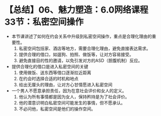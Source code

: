 # 【总结】06、魅力塑造：6.0网络课程33节：私密空间操作

-   本节课讲述了如何在约会关系中升级到私密空间操作，重点是合理化理由的重要性。
    1.  私密空间包括家、酒店等地方，需要合理化理由，避免直接表达需求。
    2.  提供合理的借口，如遛狗、拍照、做饭等，让对方容易接受。
    3.  避免直接目的性的邀请，以免引发对方的ASD（胆腹机制）反应。
-   提供合理化的借口是进入私密空间的关键
    1.  使用做饭、送东西等借口逐渐拉近距离
    2.  在约会时选择合适的时机和地点
    3.  给出无厘头的理由，让对方心甘情愿进入私密空间
-   一个男人不愿意承担责任，因为在意社会评价和女人的定义。
    1.  他认为所有事情都是因为女人，保持矜持是为了社会评价。
    2.  他的潜意识明白私密空间可能发生的事情，但不愿承认。
    3.  不必问他，私密空间是他们的操作空间。